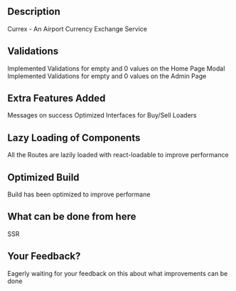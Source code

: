 ## Description

Currex - An Airport Currency Exchange Service

## Validations
Implemented Validations for empty and 0 values on the Home Page Modal
Implemented Validations for empty and 0 values on the Admin Page

## Extra Features Added
Messages on success
Optimized Interfaces for Buy/Sell
Loaders

## Lazy Loading of Components
All the Routes are lazily loaded with react-loadable to improve performance

## Optimized Build
Build has been optimized to improve performane


## What can be done from here
SSR

## Your Feedback?
Eagerly waiting for your feedback on this about what improvements can be done